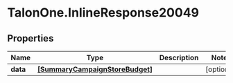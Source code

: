 # TalonOne.InlineResponse20049

## Properties

Name | Type | Description | Notes
------------ | ------------- | ------------- | -------------
**data** | [**[SummaryCampaignStoreBudget]**](SummaryCampaignStoreBudget.md) |  | [optional] 


